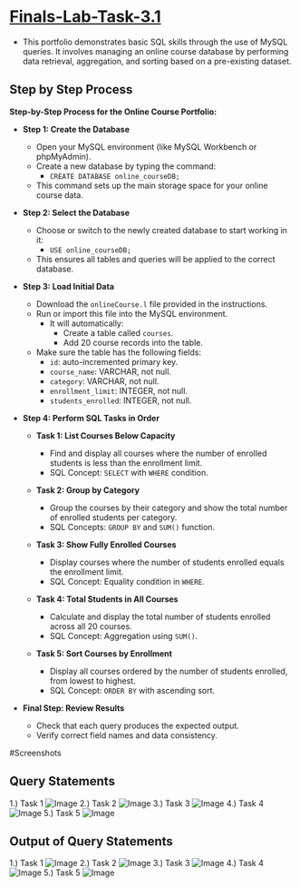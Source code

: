 # [Finals-Lab-Task-3.1](https://github.com/user-attachments/files/19892458/Finals.Task.3.Using.MYSQL.Clause.Soguilon.docx)
- This portfolio demonstrates basic SQL skills through the use of MySQL queries. It involves managing an online course database by performing data retrieval, aggregation, and sorting based on a pre-existing dataset.

## Step by Step Process
**Step-by-Step Process for the Online Course Portfolio:**

- **Step 1: Create the Database**
  - Open your MySQL environment (like MySQL Workbench or phpMyAdmin).
  - Create a new database by typing the command:
    - `CREATE DATABASE online_courseDB;`
  - This command sets up the main storage space for your online course data.

- **Step 2: Select the Database**
  - Choose or switch to the newly created database to start working in it:
    - `USE online_courseDB;`
  - This ensures all tables and queries will be applied to the correct database.

- **Step 3: Load Initial Data**
  - Download the `onlineCourse.l` file provided in the instructions.
  - Run or import this file into the MySQL environment.
    - It will automatically:
      - Create a table called `courses`.
      - Add 20 course records into the table.
  - Make sure the table has the following fields:
    - `id`: auto-incremented primary key.
    - `course_name`: VARCHAR, not null.
    - `category`: VARCHAR, not null.
    - `enrollment_limit`: INTEGER, not null.
    - `students_enrolled`: INTEGER, not null.

- **Step 4: Perform SQL Tasks in Order**

  - **Task 1: List Courses Below Capacity**
    - Find and display all courses where the number of enrolled students is less than the enrollment limit.
    - SQL Concept: `SELECT` with `WHERE` condition.

  - **Task 2: Group by Category**
    - Group the courses by their category and show the total number of enrolled students per category.
    - SQL Concepts: `GROUP BY` and `SUM()` function.

  - **Task 3: Show Fully Enrolled Courses**
    - Display courses where the number of students enrolled equals the enrollment limit.
    - SQL Concept: Equality condition in `WHERE`.

  - **Task 4: Total Students in All Courses**
    - Calculate and display the total number of students enrolled across all 20 courses.
    - SQL Concept: Aggregation using `SUM()`.

  - **Task 5: Sort Courses by Enrollment**
    - Display all courses ordered by the number of students enrolled, from lowest to highest.
    - SQL Concept: `ORDER BY` with ascending sort.

- **Final Step: Review Results**
  - Check that each query produces the expected output.
  - Verify correct field names and data consistency.



#Screenshots
## Query Statements
1.) Task 1
![Image](https://github.com/user-attachments/assets/deb92121-c6f0-4d44-9dc7-0e74c9d2ec93)
2.) Task 2
![Image](https://github.com/user-attachments/assets/169f8f3e-1e01-467f-8c1c-d5b2be644ee4)
3.) Task 3
![Image](https://github.com/user-attachments/assets/f3d8c1b5-a4b8-4548-b0c3-69e99bf9c1d0)
4.) Task 4
![Image](https://github.com/user-attachments/assets/ecca46a5-575f-4bb6-9185-92e39df316a8)
5.) Task 5
![Image](https://github.com/user-attachments/assets/2c881e0c-8a2d-4463-a492-8f0d3be7530d)

## Output of Query Statements
1.) Task 1
![Image](https://github.com/user-attachments/assets/15971fe6-c314-42d6-8fda-0a34f6a2fb00)
2.) Task 2
![Image](https://github.com/user-attachments/assets/f532ce24-0488-4c40-9d42-813272ebe438)
3.) Task 3
![Image](https://github.com/user-attachments/assets/e6afeff3-018a-4702-8b24-bd0f3e55725e)
4.) Task 4
![Image](https://github.com/user-attachments/assets/c93cc7ad-3f0b-4794-a981-2e0a7ce842e7)
5.) Task 5
![Image](https://github.com/user-attachments/assets/63173b6b-9ad1-4a0d-9eb8-ce9eabfbe02e)
